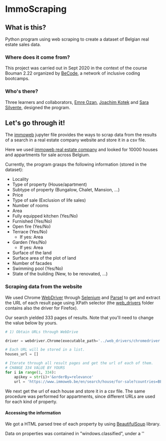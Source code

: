# ImmoScraping

## What is this?

Python program using web scraping to create a dataset of Belgian real estate sales data.   

### Where does it come from?

This project was carried out in Sept 2020 in the context of the course Bouman 2.22 organized by [BeCode](https://github.com/becodeorg), a network of inclusive coding bootcamps.

### Who's there?

Three learners and collaborators, [Emre Ozan](https://github.com/mremreozan), [Joachim Kotek](https://github.com/jotwo) and [Sara Silvente](https://github.com/silventesa), designed the program.


## Let's go through it!

The [immoweb](https://github.com/mremreozan/immoweb_scraping/blob/master/immoweb.ipynb) jupyter file provides the ways to scrap data from the results of a search in a real estate company website and store it in a csv file.

Here we used [immoweb real estate company](https://www.immoweb.be/en) and looked for 10000 houses and appartments for sale across Belgium.

Currently, the program grasps the following information (stored in the dataset):
- Locality
- Type of property (House/apartment)
- Subtype of property (Bungalow, Chalet, Mansion, ...)
- Price
- Type of sale (Exclusion of life sales)
- Number of rooms
- Area
- Fully equipped kitchen (Yes/No)
- Furnished (Yes/No)
- Open fire (Yes/No)
- Terrace (Yes/No) 
    - If yes: Area
- Garden (Yes/No)
   - If yes: Area
- Surface of the land
- Surface area of the plot of land
- Number of facades
- Swimming pool (Yes/No)
- State of the building (New, to be renovated, ...)


### Scraping data from the website

We used Chrome [WebDriver](https://www.selenium.dev/documentation/en/webdriver/) through [Selenium](https://www.selenium.dev/documentation/en/) and [Parsel](https://parsel.readthedocs.io/en/latest/) to get and extract the URL of each result page using XPath selector (the [web_drivers](https://github.com/silventesa/Challenge-collecting-data/tree/master/web_drivers) folder contains also the driver for Firefox).

Our search yielded 333 pages of results. Note that you'll need to change the value below by yours. 

```python
# 1) Obtain URLs through WebDrive

driver = webdriver.Chrome(executable_path='../web_drivers/chromedriver.exe')

# Each URL will be stored in a list.
houses_url = []

# Iterate through all result pages and get the url of each of them. 
# CHANGE 334 VALUE BY YOURS
for i in range(1, 334):
    apikey = str(i)+'&orderBy=relevance'
    url = 'https://www.immoweb.be/en/search/house/for-sale?countries=BE&page='+apikey
```

We next get the url of each house and store it in a csv file. The same procedure was performed for appartments, since different URLs are used for each kind of property.

#### Accessing the information

We got a HTML parsed tree of each property by using [BeautifulSoup](https://www.crummy.com/software/BeautifulSoup/bs4/doc/#) library.

Data on properties was contained in "windows.classified", under a ''<script>'' tag. 

![HTML_PROPERTY_WINDOW_CLASSIFIED](/screenshots/window_classified_good.png)

We selected this bunch of text and converted it into a python dictionary, where keys = features of properties and values = values (check features dict layout [here]()

```python
    def house_dict(self):
        '''
        Define a method that creates the dictionary with attributes as keys and houses' values as values
        '''
        try:
            # The relevant info is under a "script" tag in the website
            result_set = self.soup.find_all('script',attrs={"type" :"text/javascript"})
            
            # Iterate through the "script" tags found and keep the one containing the substring "window.classified"
            # which contains all the relevant info
            for tag in result_set:
                if 'window.classified' in str(tag.string):
                    window_classified = tag
                    #when we've found the right tag we can stop the loop earlier
            
            
            # Access to the string attribute of the tag and remove leading and trailing whitespaces (strip)break
            wcs = window_classified.string
            wcs.strip()
            
            # Keep only the part of the string that will be converted into a dictionary
            wcs = wcs[wcs.find("{"):wcs.rfind("}")+1]
            
            # Convert it into a dictionary through json library
            house_dict = json.loads(wcs)
            return house_dict
        except:
            return None
```

We defined `HouseApartmentScraping` class and used class methods to get each property attribute (and store it as a dictionary value) through an iteration performed on the URLs that were previously stored in the csv file.

```python

# Example with number of rooms

    def num_rooms(self):
        try:
            return int(self.house_dict['property']['bedroomCount'])
        except:
            return None
```

Store values into a `defaultdict()`

```python
houses_apartments_dict = defaultdict(list)

with open('../csv_files/houses_apartments_urls.csv', 'r') as file:
    url = file.readline()
    while url != "":
        
        houses_class = HouseApartmentScraping(url)
        
        houses_apartments_dict['Locality'].append(houses_class.locality)
        houses_apartments_dict['Type of property'].append(houses_class.type_property)
        houses_apartments_dict['Subtype of property'].append(houses_class.subtype)
        houses_apartments_dict['Price'].append(houses_class.price)
        
        ...
```


#### Store data in a csv file

We finally converted our dict into a pandas DataFrame and saved it as a csv.
